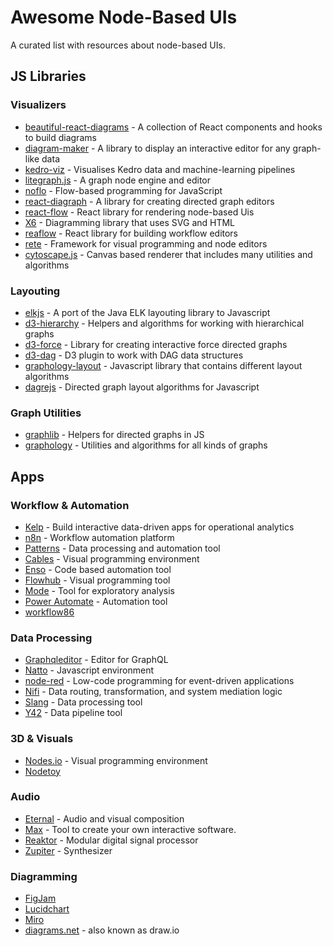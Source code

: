 # Awesome Node-Based UIs

A curated list with resources about node-based UIs.

## JS Libraries

### Visualizers 
- [beautiful-react-diagrams](https://github.com/beautifulinteractions/beautiful-react-diagrams) - A collection of React components and hooks to build diagrams
- [diagram-maker](https://awslabs.github.io/diagram-maker) - A library to display an interactive editor for any graph-like data
- [kedro-viz](https://github.com/kedro-org/kedro-viz) - Visualises Kedro data and machine-learning pipelines
- [litegraph.js](https://github.com/jagenjo/litegraph.js) - A graph node engine and editor
- [noflo](https://github.com/noflo/noflo/) - Flow-based programming for JavaScript
- [react-diagraph](https://github.com/uber/react-digraph) - A library for creating directed graph editors
- [react-flow](https://github.com/wbkd/react-flow) - React library for rendering node-based Uis
- [X6](https://github.com/antvis/X6) - Diagramming library that uses SVG and HTML
- [reaflow](https://github.com/reaviz/reaflow) - React library for building workflow editors
- [rete](https://github.com/retejs/rete/) - Framework for visual programming and node editors
- [cytoscape.js](https://js.cytoscape.org/) - Canvas based renderer that includes many utilities and algorithms

### Layouting
- [elkjs](https://github.com/kieler/elkjs) - A port of the Java ELK layouting library to Javascript
- [d3-hierarchy](https://github.com/d3/d3-hierarchy) - Helpers and algorithms for working with hierarchical graphs
- [d3-force](https://github.com/d3/d3-force) - Library for creating interactive force directed graphs
- [d3-dag](https://erikbrinkman.github.io/d3-dag/) - D3 plugin to work with DAG data structures
- [graphology-layout](https://graphology.github.io/standard-library/layout.html) - Javascript library that contains different layout algorithms
- [dagrejs](https://github.com/dagrejs/dagre) - Directed graph layout algorithms for Javascript

### Graph Utilities
- [graphlib](https://github.com/dagrejs/graphlib) - Helpers for directed graphs in JS
- [graphology](https://github.com/graphology/graphology) - Utilities and algorithms for all kinds of graphs

## Apps 

### Workflow & Automation
- [Kelp](https://kelp.app/) - Build interactive data-driven apps for operational analytics
- [n8n](https://n8n.io/) - Workflow automation platform 
- [Patterns](https://patterns.app) - Data processing and automation tool
- [Cables](https://cables.gl/) - Visual programming environment
- [Enso](https://enso.org/) - Code based automation tool
- [Flowhub](https://flowhub.io/ide) - Visual programming tool
- [Mode](https://mode.com/) - Tool for exploratory analysis
- [Power Automate](https://powerautomate.microsoft.com/de-de/) - Automation tool
- [workflow86](https://www.workflow86.com/)

### Data Processing
- [Graphqleditor](https://graphqleditor.com/) - Editor for GraphQL
- [Natto](https://natto.dev/) - Javascript environment
- [node-red](https://github.com/node-red/node-red) - Low-code programming for event-driven applications
- [Nifi](https://nifi.apache.org/) - Data routing, transformation, and system mediation logic
- [Slang](https://bitspark.de/slang/) - Data processing tool
- [Y42](https://www.y42.com/) - Data pipeline tool

### 3D & Visuals
- [Nodes.io](https://nodes.io/) - Visual programming environment
- [Nodetoy](https://nodetoy.co/)

### Audio
- [Eternal](https://eternal.rob.computer/) - Audio and visual composition
- [Max](https://cycling74.com/products/max) - Tool to create your own interactive software.
- [Reaktor](https://www.native-instruments.com/en/products/komplete/synths/reaktor-6/) - Modular digital signal processor
- [Zupiter](https://z.musictools.live) - Synthesizer

### Diagramming

- [FigJam](https://www.figma.com/figjam/)
- [Lucidchart](https://www.lucidchart.com/)
- [Miro](https://miro.com/)
- [diagrams.net](https://www.diagrams.net/) - also known as draw.io



















